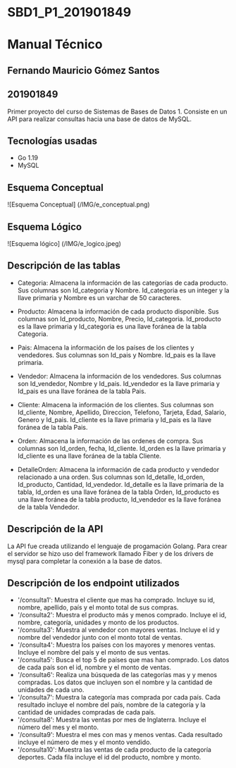 # SBD1_P1_201901849
# Manual Técnico
## Fernando Mauricio Gómez Santos
## 201901849

Primer proyecto del curso de Sistemas de Bases de Datos 1. Consiste en un API para realizar consultas hacia una base de datos de MySQL.

## Tecnologías usadas

* Go 1.19
* MySQL

## Esquema Conceptual

![Esquema Conceptual] (/IMG/e_conceptual.png)

## Esquema Lógico

![Esquema lógico] (/IMG/e_logico.jpeg)

## Descripción de las tablas

* Categoria: Almacena la información de las categorías de cada producto. Sus columnas son Id_categoria y Nombre. Id_categoria es un integer y la llave primaria y Nombre es un varchar de 50 caracteres.

* Producto: Almacena la información de cada producto disponible. Sus columnas son Id_producto, Nombre, Precio, Id_categoria. Id_producto es la llave primaria y Id_categoria es una llave foránea de la tabla Categoria.

* Pais: Almacena la información de los países de los clientes y vendedores. Sus columnas son Id_pais y Nombre. Id_pais es la llave primaria.

* Vendedor: Almacena la información de los vendedores. Sus columnas son Id_vendedor, Nombre y Id_pais. Id_vendedor es la llave primaria y Id_pais es una llave foránea de la tabla Pais.

* Cliente: Almacena la información de los clientes. Sus columnas son Id_cliente, Nombre, Apellido, Direccion, Telefono, Tarjeta, Edad, Salario, Genero y Id_pais. Id_cliente es la llave primaria y Id_pais es la llave foránea de la tabla Pais.

* Orden: Almacena la información de las ordenes de compra. Sus columnas son Id_orden, fecha, Id_cliente. Id_orden es la llave primaria y Id_cliente es una llave foránea de la tabla Cliente.

* DetalleOrden: Almacena la información de cada producto y vendedor relacionado a una orden. Sus columnas son Id_detalle, Id_orden, Id_producto, Cantidad, Id_vendedor. Id_detalle es la llave primaria de la tabla, Id_orden es una llave foránea de la tabla Orden, Id_producto es una llave foránea de la tabla producto, Id_vendedor es la llave foránea de la tabla Vendedor.
  
## Descripción de la API

La API fue creada utilizando el lenguaje de progamación Golang. Para crear el servidor se hizo uso del framework llamado Fiber y de los drivers de mysql para completar la conexión a la base de datos.


## Descripción de los endpoint utilizados

* '/consulta1': Muestra el cliente que mas ha comprado. Incluye su id, nombre, apellido, país y el monto total de sus compras.
* '/consulta2': Muestra el producto más y menos comprado. Incluye el id, nombre, categoría, unidades y monto de los productos.
* '/consulta3': Muestra al vendedor con mayores ventas. Incluye el id y nombre del vendedor junto con el monto total de ventas.
* '/consulta4': Muestra los países con los mayores y menores ventas. Incluye el nombre del país y el monto de sus ventas.
* '/consulta5': Busca el top 5 de países que mas han comprado. Los datos de cada país son el id, nombre y el monto de ventas.
* '/consulta6': Realiza una búsqueda de las categorías mas y y menos compradas. Los datos que incluyen son el nombre y la cantidad de unidades de cada uno.
* '/consulta7': Muestra  la categoría mas comprada por cada país. Cada resultado incluye el nombre del país, nombre de la categoría y la cantidad de unidades compradas de cada país.
* '/consulta8': Muestra las ventas por mes de Inglaterra. Incluye el número del mes y el monto.
* '/consulta9': Muestra el mes con mas y menos ventas. Cada resultado incluye el número de mes y el monto vendido.
* '/consulta10': Muestra las ventas de cada producto de la categoría deportes. Cada fila incluye el id del producto, nombre y monto.
